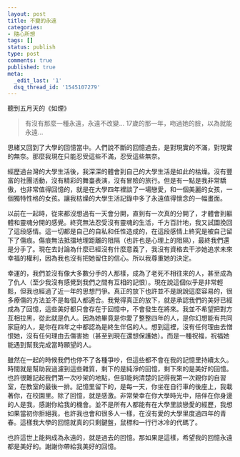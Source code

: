 ```yaml
---
layout: post
title: 不變的永遠
categories:
- 隨心所想
tags: []
status: publish
type: post
comments: true
published: true
meta:
  _edit_last: '1'
  dsq_thread_id: '1545107279'
---
```

聽到五月天的《如煙》
<blockquote>有沒有那麼一種永遠，永遠不改變...
17歲的那一年，吻過她的臉，以為就能永遠...</blockquote>
思緒又回到了大學的回憶當中。人們說不斷的回憶過去，是對現實的不滿，對現實的無奈。那麼我現在只能忍受這些不滿，忍受這些無奈。

經歷過台灣的大學生活後，我深深的體會到自己的大學生活是如此的枯燥。沒有豐富的社團活動，沒有精彩的舞臺表演，沒有冒險的旅行。但是有一點是我非常驕傲，也非常值得回憶的，就是在大學四年裡談了一場戀愛，和一個美麗的女孩，一個獨特性格的女孩。讓我枯燥的大學生活記錄中多了永遠值得懷念的一幅畫面。

以前在一起時，從來都沒想過有一天會分開，直到有一次真的分開了，才體會到軀體和靈魂分開的感覺。終究無法忍受沒有靈魂的生活，千方百計地，我又試圖挽回了這段感情。這一切都是自己的自私和任性造成的，在這段感情上終究是被自己留下了傷痕。傷痕無法抵擋地理距離的阻隔（也許也是心理上的阻隔），最終我們還是分手了。現在去討論為什麼已經沒有什麼意義了，我沒有資格去干涉她追求未來幸福的權利，因為我也沒有把她留住的信心。所以我尊重她的決定。

幸運的，我們並沒有像大多數分手的人那樣，成為了老死不相往來的人，甚至成為了仇人（至少我沒有感覺到我們之間有互相的記恨）。現在說這個似乎是非常輕鬆，但我也經過了近一年的思想鬥爭。真正的放下也許並不是說說這麼容易的，很多療傷的方法並不是每個人都適合。我覺得真正的放下，就是承認我們的美好已經成為了回憶，這些美好都只會存在于回憶中，不會發生在將來。我並不希望把對方互相拉黑，從此就是仇人。因為她畢竟是你愛了整整四年的人，是你幻想能有共同家庭的人，是你在四年之中都認為是終生伴侶的人。想到這裡，沒有任何理由去憎恨她，沒有任何理由去傷害她（甚至到現在還想保護她）。而是一種祝福，祝福她能遇到幫我完成當時願望的人。

雖然在一起的時候我們也停不了各種爭吵，但這些都不會在我的記憶里持續太久。時間就是幫助我過濾到這些雜質，剩下的是純淨的回憶，剩下來的是美好的回憶。也許很難記起我們第一次吵架的地點，但卻能夠清楚的記得我第一次親你的自習室，在教室的最後一排。記憶里留下的，是每一天，你坐在自行車的後座上，我載著你，在校園里。除了回憶，就是感激。非常榮幸在你大學時光中，陪伴在你身邊的人是我，感謝你給我的機會。並不是所有人都能有在大學里談戀愛的經歷，我想如果當初你拒絕我，也許我也會和很多人一樣，在沒有愛的大學里度過四年的青春。這樣我大學的回憶就真的只剩鍵盤，鼠標和一行行冰冷的代碼了。

也許這世上能夠成為永遠的，就是過去的回憶。那如果是這樣，希望我的回憶永遠都是美好的。謝謝你帶給我美好的回憶。
